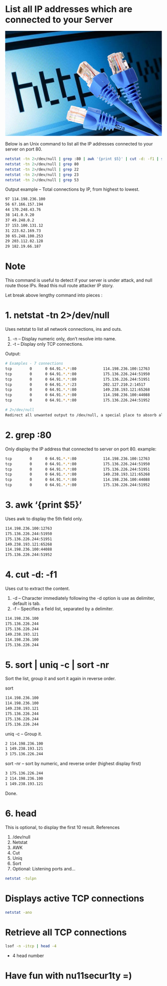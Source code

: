 # List all IP addresses which are connected to your Server
![A](https://github.com/nu11secur1ty/List-all-IP-addresses-which-are-connected-to-your-Server/blob/master/photo/24382-06--internet-network.jpg)


Below is an Unix command to list all the IP addresses connected to your server on port 80.

```bash
netstat -tn 2>/dev/null | grep :80 | awk '{print $5}' | cut -d: -f1 | sort | uniq -c | sort -nr | head
netstat -tn 2>/dev/null | grep 80
netstat -tn 2>/dev/null | grep 22
netstat -tn 2>/dev/null | grep 23
netstat -tn 2>/dev/null | grep 53
```

Output example – Total connections by IP, from highest to lowest.

```xml
97 114.198.236.100
56 67.166.157.194
44 170.248.43.76
38 141.0.9.20
37 49.248.0.2
37 153.100.131.12
31 223.62.169.73
30 65.248.100.253
29 203.112.82.128
29 182.19.66.187
```


# Note
This command is useful to detect if your server is under attack, and null route those IPs. Read this null route attacker IP story.


Let break above lengthy command into pieces :
# 1. netstat -tn 2>/dev/null

Uses netstat to list all network connections, ins and outs.

   1. -n – Display numeric only, don’t resolve into name.
   2. -t – Display only TCP connections.

Output:


```bash
# Examples - 7 connections
tcp        0      0 64.91.*.*:80            114.198.236.100:12763       TIME_WAIT
tcp        0      0 64.91.*.*:80            175.136.226.244:51950       TIME_WAIT
tcp        0      0 64.91.*.*:80            175.136.226.244:51951       TIME_WAIT
tcp        0      0 64.91.*.*:23            202.127.210.2:14517         TIME_WAIT
tcp        0      0 64.91.*.*:80            149.238.193.121:65268       TIME_WAIT
tcp        0      0 64.91.*.*:80            114.198.236.100:44088       ESTABLISHED
tcp        0      0 64.91.*.*:80            175.136.226.244:51952       TIME_WAIT
```

```bash
# 2>/dev/null
Redirect all unwanted output to /dev/null, a special place to absorb all output and clear it.
```

# 2. grep :80

Only display the IP address that connected to server on port 80. 
example:

```bash
tcp        0      0 64.91.*.*:80            114.198.236.100:12763       TIME_WAIT
tcp        0      0 64.91.*.*:80            175.136.226.244:51950       TIME_WAIT
tcp        0      0 64.91.*.*:80            175.136.226.244:51951       TIME_WAIT
tcp        0      0 64.91.*.*:80            149.238.193.121:65268       TIME_WAIT
tcp        0      0 64.91.*.*:80            114.198.236.100:44088       ESTABLISHED
tcp        0      0 64.91.*.*:80            175.136.226.244:51952       TIME_WAIT
```
# 3. awk ‘{print $5}’

Uses awk to display the 5th field only.

```xml
114.198.236.100:12763
175.136.226.244:51950
175.136.226.244:51951
149.238.193.121:65268
114.198.236.100:44088
175.136.226.244:51952
```


# 4. cut -d: -f1

Uses cut to extract the content.

   1. -d – Character immediately following the -d option is use as delimiter, default is tab.
   2. -f – Specifies a field list, separated by a delimiter.

```xml
114.198.236.100
175.136.226.244
175.136.226.244
149.238.193.121
114.198.236.100
175.136.226.244
```

# 5. sort | uniq -c | sort -nr

Sort the list, group it and sort it again in reverse order.

sort

```xml
114.198.236.100
114.198.236.100
149.238.193.121
175.136.226.244
175.136.226.244
175.136.226.244
```

uniq -c – Group it.

```xml
2 114.198.236.100
1 149.238.193.121
3 175.136.226.244
```

sort -nr – sort by numeric, and reverse order (highest display first)


```xml
3 175.136.226.244
2 114.198.236.100
1 149.238.193.121
```

Done.

# 6. head

This is optional, to display the first 10 result.
References

   1. /dev/null
   2. Netstat
   3. AWK
   4. Cut
   5. Uniq
   6. Sort
   7. Optional: 
     Listening ports and...
```bash
netstat -tulpn
```

# Displays active TCP connections
```bash
netstat -ano
```
# Retrieve all TCP connections
```bash
lsof -n -itcp | head -4
```
- 4 head number

# Have fun with nu11secur1ty =)








